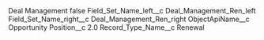 <?xml version="1.0" encoding="UTF-8"?>
<CustomMetadata xmlns="http://soap.sforce.com/2006/04/metadata" xmlns:xsi="http://www.w3.org/2001/XMLSchema-instance" xmlns:xsd="http://www.w3.org/2001/XMLSchema">
    <label>Deal Management</label>
    <protected>false</protected>
    <values>
        <field>Field_Set_Name_left__c</field>
        <value xsi:type="xsd:string">Deal_Management_Ren_left</value>
    </values>
    <values>
        <field>Field_Set_Name_right__c</field>
        <value xsi:type="xsd:string">Deal_Management_Ren_right</value>
    </values>
    <values>
        <field>ObjectApiName__c</field>
        <value xsi:type="xsd:string">Opportunity</value>
    </values>
    <values>
        <field>Position__c</field>
        <value xsi:type="xsd:double">2.0</value>
    </values>
    <values>
        <field>Record_Type_Name__c</field>
        <value xsi:type="xsd:string">Renewal</value>
    </values>
</CustomMetadata>
